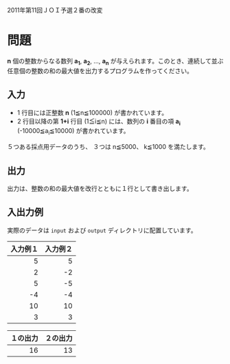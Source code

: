 2011年第11回ＪＯＩ予選２番の改変

# 問題

**n** 個の整数からなる数列 **a<sub>1</sub>**, **a<sub>2</sub>**, ..., **a<sub>n</sub>**  が与えられます。このとき、連続して並ぶ任意個の整数の和の最大値を出力するプログラムを作ってください。

## 入力

* 1 行目には正整数 **n** (1≦n≦100000) が書かれています。
* 2 行目以降の第 **1+i** 行目 (1≦i≦n) には、数列の **i** 番目の項 **a<sub>i</sub>** (-10000≦a<sub>i</sub>≦10000) が書かれています。

５つある採点用データのうち、 ３つは n≦5000、 k≦1000 を満たします。

## 出力

出力は、整数の和の最大値を改行とともに１行として書き出します。

## 入出力例

実際のデータは `input` および `output` ディレクトリに配置しています。

|入力例１|入力例２|
|---:|---:|
|5   |  5  |
|2   |  -2 |
|5   |  -5 |
|-4  |  -4 |
|10  |  10 |
|3   |  3  |

|１の出力|２の出力|
|---:|---:|
|16 | 13|


